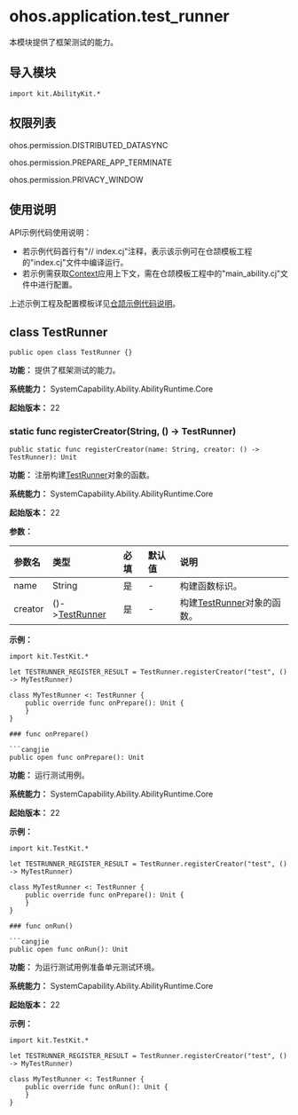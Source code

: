 # ohos.application.test_runner

本模块提供了框架测试的能力。

## 导入模块

```cangjie
import kit.AbilityKit.*
```

## 权限列表

ohos.permission.DISTRIBUTED_DATASYNC

ohos.permission.PREPARE_APP_TERMINATE

ohos.permission.PRIVACY_WINDOW

## 使用说明

API示例代码使用说明：

- 若示例代码首行有"// index.cj"注释，表示该示例可在仓颉模板工程的"index.cj"文件中编译运行。
- 若示例需获取[Context](./cj-apis-app-ability-ui_ability.md#class-context)应用上下文，需在仓颉模板工程中的"main_ability.cj"文件中进行配置。

上述示例工程及配置模板详见[仓颉示例代码说明](../cj-development-intro.md#仓颉示例代码说明)。

## class TestRunner

```cangjie
public open class TestRunner {}
```

**功能：** 提供了框架测试的能力。

**系统能力：** SystemCapability.Ability.AbilityRuntime.Core

**起始版本：** 22

### static func registerCreator(String, () -> TestRunner)

```cangjie
public static func registerCreator(name: String, creator: () -> TestRunner): Unit
```

**功能：** 注册构建[TestRunner](#class-testrunner)对象的函数。

**系统能力：** SystemCapability.Ability.AbilityRuntime.Core

**起始版本：** 22

**参数：**

|参数名|类型|必填|默认值|说明|
|:---|:---|:---|:---|:---|
|name|String|是|-|构建函数标识。|
|creator|()->[TestRunner](#class-testrunner)|是|-|构建[TestRunner](#class-testrunner)对象的函数。|

**示例：**

<!-- compile -->
```cangjie
import kit.TestKit.*

let TESTRUNNER_REGISTER_RESULT = TestRunner.registerCreator("test", () -> MyTestRunner)

class MyTestRunner <: TestRunner {
    public override func onPrepare(): Unit {
    }
}

### func onPrepare()

```cangjie
public open func onPrepare(): Unit
```

**功能：** 运行测试用例。

**系统能力：** SystemCapability.Ability.AbilityRuntime.Core

**起始版本：** 22

**示例：**

<!-- compile -->
```cangjie
import kit.TestKit.*

let TESTRUNNER_REGISTER_RESULT = TestRunner.registerCreator("test", () -> MyTestRunner)

class MyTestRunner <: TestRunner {
    public override func onPrepare(): Unit {
    }
}

### func onRun()

```cangjie
public open func onRun(): Unit
```

**功能：** 为运行测试用例准备单元测试环境。

**系统能力：** SystemCapability.Ability.AbilityRuntime.Core

**起始版本：** 22

**示例：**

<!-- compile -->
```cangjie
import kit.TestKit.*

let TESTRUNNER_REGISTER_RESULT = TestRunner.registerCreator("test", () -> MyTestRunner)

class MyTestRunner <: TestRunner {
    public override func onRun(): Unit {
    }
}

